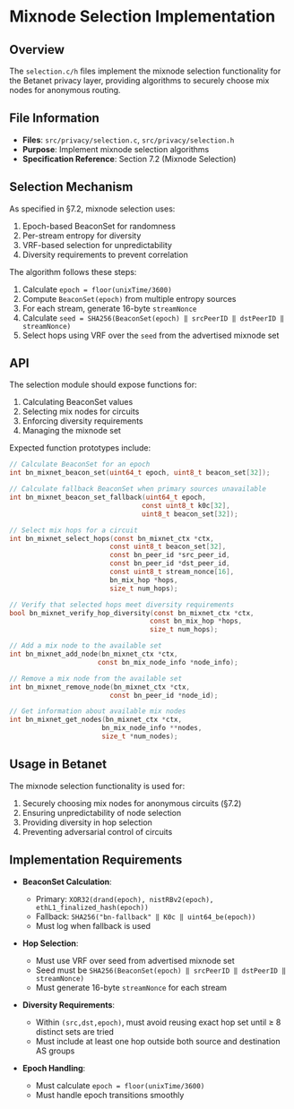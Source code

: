 # Mixnode Selection Implementation

## Overview

The `selection.c/h` files implement the mixnode selection functionality for the Betanet privacy layer, providing algorithms to securely choose mix nodes for anonymous routing.

## File Information

- **Files**: `src/privacy/selection.c`, `src/privacy/selection.h`
- **Purpose**: Implement mixnode selection algorithms
- **Specification Reference**: Section 7.2 (Mixnode Selection)

## Selection Mechanism

As specified in §7.2, mixnode selection uses:

1. Epoch-based BeaconSet for randomness
2. Per-stream entropy for diversity
3. VRF-based selection for unpredictability
4. Diversity requirements to prevent correlation

The algorithm follows these steps:
1. Calculate `epoch = floor(unixTime/3600)`
2. Compute `BeaconSet(epoch)` from multiple entropy sources
3. For each stream, generate 16-byte `streamNonce`
4. Calculate `seed = SHA256(BeaconSet(epoch) ‖ srcPeerID ‖ dstPeerID ‖ streamNonce)`
5. Select hops using VRF over the `seed` from the advertised mixnode set

## API

The selection module should expose functions for:

1. Calculating BeaconSet values
2. Selecting mix nodes for circuits
3. Enforcing diversity requirements
4. Managing the mixnode set

Expected function prototypes include:

```c
// Calculate BeaconSet for an epoch
int bn_mixnet_beacon_set(uint64_t epoch, uint8_t beacon_set[32]);

// Calculate fallback BeaconSet when primary sources unavailable
int bn_mixnet_beacon_set_fallback(uint64_t epoch, 
                                 const uint8_t k0c[32],
                                 uint8_t beacon_set[32]);

// Select mix hops for a circuit
int bn_mixnet_select_hops(const bn_mixnet_ctx *ctx,
                         const uint8_t beacon_set[32],
                         const bn_peer_id *src_peer_id,
                         const bn_peer_id *dst_peer_id,
                         const uint8_t stream_nonce[16],
                         bn_mix_hop *hops,
                         size_t num_hops);

// Verify that selected hops meet diversity requirements
bool bn_mixnet_verify_hop_diversity(const bn_mixnet_ctx *ctx,
                                   const bn_mix_hop *hops,
                                   size_t num_hops);

// Add a mix node to the available set
int bn_mixnet_add_node(bn_mixnet_ctx *ctx,
                      const bn_mix_node_info *node_info);

// Remove a mix node from the available set
int bn_mixnet_remove_node(bn_mixnet_ctx *ctx,
                         const bn_peer_id *node_id);

// Get information about available mix nodes
int bn_mixnet_get_nodes(bn_mixnet_ctx *ctx,
                       bn_mix_node_info **nodes,
                       size_t *num_nodes);
```

## Usage in Betanet

The mixnode selection functionality is used for:

1. Securely choosing mix nodes for anonymous circuits (§7.2)
2. Ensuring unpredictability of node selection
3. Providing diversity in hop selection
4. Preventing adversarial control of circuits

## Implementation Requirements

- **BeaconSet Calculation**:
  - Primary: `XOR32(drand(epoch), nistRBv2(epoch), ethL1_finalized_hash(epoch))`
  - Fallback: `SHA256("bn-fallback" ‖ K0c ‖ uint64_be(epoch))`
  - Must log when fallback is used

- **Hop Selection**:
  - Must use VRF over seed from advertised mixnode set
  - Seed must be `SHA256(BeaconSet(epoch) ‖ srcPeerID ‖ dstPeerID ‖ streamNonce)`
  - Must generate 16-byte `streamNonce` for each stream

- **Diversity Requirements**:
  - Within `(src,dst,epoch)`, must avoid reusing exact hop set until ≥ 8 distinct sets are tried
  - Must include at least one hop outside both source and destination AS groups

- **Epoch Handling**:
  - Must calculate `epoch = floor(unixTime/3600)`
  - Must handle epoch transitions smoothly